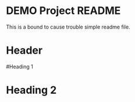 # DEMO Project README

This is a bound to cause trouble simple readme file.

# Header

#Heading 1

# Heading 2

